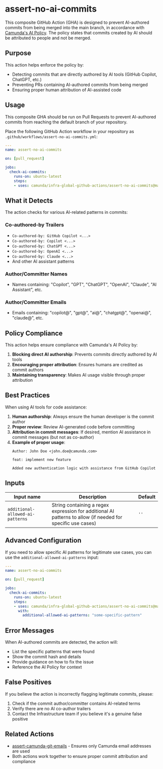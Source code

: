 # assert-no-ai-commits

This composite GitHub Action (GHA) is designed to prevent AI-authored commits from being merged into the main branch, in accordance with [Camunda's AI Policy](https://confluence.camunda.com/spaces/HAN/pages/245401394/Usage+of+Copilot+AI+tools+within+Engineering). The policy states that commits created by AI should be attributed to people and not be merged.

## Purpose

This action helps enforce the policy by:
- Detecting commits that are directly authored by AI tools (GitHub Copilot, ChatGPT, etc.)
- Preventing PRs containing AI-authored commits from being merged
- Ensuring proper human attribution of AI-assisted code

## Usage

This composite GHA should be run on Pull Requests to prevent AI-authored commits from reaching the default branch of your repository.

Place the following GitHub Action workflow in your repository as `.github/workflows/assert-no-ai-commits.yml`:

```yaml
---
name: assert-no-ai-commits

on: [pull_request]

jobs:
  check-ai-commits:
    runs-on: ubuntu-latest
    steps:
    - uses: camunda/infra-global-github-actions/assert-no-ai-commits@main
```

## What it Detects

The action checks for various AI-related patterns in commits:

### Co-authored-by Trailers
- `Co-authored-by: GitHub Copilot <...>`
- `Co-authored-by: Copilot <...>`
- `Co-authored-by: ChatGPT <...>`
- `Co-authored-by: OpenAI <...>`
- `Co-authored-by: Claude <...>`
- And other AI assistant patterns

### Author/Committer Names
- Names containing: "Copilot", "GPT", "ChatGPT", "OpenAI", "Claude", "AI Assistant", etc.

### Author/Committer Emails
- Emails containing: "copilot@", "gpt@", "ai@", "chatgpt@", "openai@", "claude@", etc.

## Policy Compliance

This action helps ensure compliance with Camunda's AI Policy by:

1. **Blocking direct AI authorship**: Prevents commits directly authored by AI tools
2. **Encouraging proper attribution**: Ensures humans are credited as commit authors
3. **Maintaining transparency**: Makes AI usage visible through proper attribution

## Best Practices

When using AI tools for code assistance:

1. **Human authorship**: Always ensure the human developer is the commit author
2. **Proper review**: Review AI-generated code before committing
3. **Attribution in commit messages**: If desired, mention AI assistance in commit messages (but not as co-author)
4. **Example of proper usage**:
   ```
   Author: John Doe <john.doe@camunda.com>

   feat: implement new feature

   Added new authentication logic with assistance from GitHub Copilot
   ```

## Inputs

| Input name | Description | Default |
|------------|-------------|---------|
| `additional-allowed-ai-patterns` | String containing a regex expression for additional AI patterns to allow (if needed for specific use cases) | `''` |

## Advanced Configuration

If you need to allow specific AI patterns for legitimate use cases, you can use the `additional-allowed-ai-patterns` input:

```yaml
---
name: assert-no-ai-commits

on: [pull_request]

jobs:
  check-ai-commits:
    runs-on: ubuntu-latest
    steps:
    - uses: camunda/infra-global-github-actions/assert-no-ai-commits@main
      with:
        additional-allowed-ai-patterns: "some-specific-pattern"
```

## Error Messages

When AI-authored commits are detected, the action will:
- List the specific patterns that were found
- Show the commit hash and details
- Provide guidance on how to fix the issue
- Reference the AI Policy for context

## False Positives

If you believe the action is incorrectly flagging legitimate commits, please:
1. Check if the commit author/committer contains AI-related terms
2. Verify there are no AI co-author trailers
3. Contact the Infrastructure team if you believe it's a genuine false positive

## Related Actions

- [assert-camunda-git-emails](../assert-camunda-git-emails/README.md) - Ensures only Camunda email addresses are used
- Both actions work together to ensure proper commit attribution and compliance
